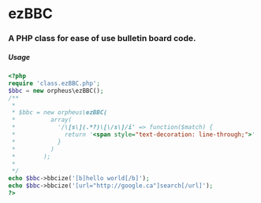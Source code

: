 # ezBBC
### A PHP class for ease of use bulletin board code.

##### Usage
```php
<?php
require 'class.ezBBC.php';
$bbc = new orpheus\ezBBC();
/**
 *
 * $bbc = new orpheus\ezBBC(
 *          array(
 *            '/\[s\](.*?)\[\/s\]/i' => function($match) {
 *              return '<span style="text-decoration: line-through;">' . $match[1] . '</span>';
 *            }
 *          )
 *        );
 *
 */
echo $bbc->bbcize('[b]hello world[/b]');
echo $bbc->bbcize('[url="http://google.ca"]search[/url]');
?>
```
